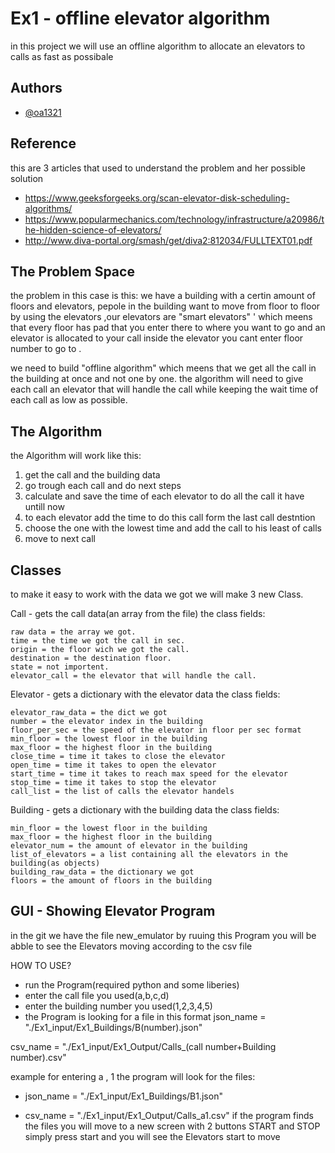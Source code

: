 
# Ex1 - offline elevator algorithm 

in this project we will use an offline algorithm to allocate an elevators
to calls as fast as possibale


## Authors

- [@oa1321](https://www.github.com/oa1321)


## Reference
this are 3 articles that used to understand the problem and her possible 
solution 

- https://www.geeksforgeeks.org/scan-elevator-disk-scheduling-algorithms/
- https://www.popularmechanics.com/technology/infrastructure/a20986/the-hidden-science-of-elevators/
- http://www.diva-portal.org/smash/get/diva2:812034/FULLTEXT01.pdf

## The Problem Space
the problem in this case is this: we have a building with a certin amount of floors
and elevators, pepole in the building want to move from floor to floor by using the elevators
,our elevators are "smart elevators" ' which meens that every floor has pad that you enter there to where you want to go
and an elevator is allocated to your call inside the elevator you cant enter floor number to go to 
.

we need to build "offline algorithm" which meens that we get all the call in the building at once
and not one by one.
the algorithm will need to give each call an elevator that will handle the call while keeping
the wait time of each call as low as possible.
## The Algorithm

the Algorithm will work like this:

1) get the call and the building data
2) go trough each call and do next steps
3) calculate and save the time of each elevator to do all the call it have untill now
4) to each elevator add the time to do this call form the last call destntion
5) choose the one with the lowest time and add the call to his least of calls
6) move to next call


## Classes 
to make it easy to work with the data we got we will make 3 new Class.

Call - gets the call data(an array from the file)
the class fields:

    raw data = the array we got.
    time = the time we got the call in sec.
    origin = the floor wich we got the call.
    destination = the destination floor.
    state = not importent.
    elevator_call = the elevator that will handle the call.

Elevator - gets a dictionary with the elevator data
the class fields:

    elevator_raw_data = the dict we got
    number = the elevator index in the building
    floor_per_sec = the speed of the elevator in floor per sec format
    min_floor = the lowest floor in the building
    max_floor = the highest floor in the building
    close_time = time it takes to close the elevator
    open_time = time it takes to open the elevator
    start_time = time it takes to reach max speed for the elevator
    stop_time = time it takes to stop the elevator
    call_list = the list of calls the elevator handels

Building - gets a dictionary with the building data
the class fields:

    min_floor = the lowest floor in the building   
    max_floor = the highest floor in the building
    elevator_num = the amount of elevator in the building
    list_of_elevators = a list containing all the elevators in the building(as objects)
    building_raw_data = the dictionary we got 
    floors = the amount of floors in the building
## GUI - Showing Elevator Program
in the git we have the file new_emulator
by ruuing this Program you will be abble to see the 
Elevators moving according to the csv file

HOW TO USE?
- run the Program(required python and some liberies)
- enter the call file you used(a,b,c,d)
- enter the building number you used(1,2,3,4,5)
- the Program is looking for a file in this format
json_name = "./Ex1_input/Ex1_Buildings/B(number).json"

csv_name = "./Ex1_input/Ex1_Output/Calls_(call number+Building number).csv"

example for entering a , 1 the program will look for the files:

* json_name = "./Ex1_input/Ex1_Buildings/B1.json"

* csv_name = "./Ex1_input/Ex1_Output/Calls_a1.csv"
if the program finds the files you will move to a new screen with 2 buttons 
START and STOP simply press start and you will see the Elevators start to move